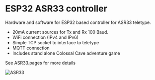 # ESP32 ASR33 controller

Hardware and software for ESP32 based controller for ASR33 teletype.

- 20mA current sources for Tx and Rx 100 Baud.
- WiFi connection (IPv4 and IPv6)
- Simple TCP socket to interface to teletype
- MQTT connection
- Includes stand alone Colossal Cave adventure game

See ASR33.pages for more details

![ASR33](https://user-images.githubusercontent.com/996983/151703933-0d369dc1-1d2b-4c1f-b951-0e8e34954b85.png)
